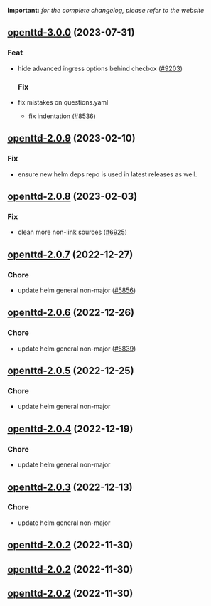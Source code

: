 **Important:**
*for the complete changelog, please refer to the website*









## [openttd-3.0.0](https://github.com/truecharts/charts/compare/openttd-2.0.9...openttd-3.0.0) (2023-07-31)

### Feat

- hide advanced ingress options behind checbox ([#9203](https://github.com/truecharts/charts/issues/9203))
  
  ### Fix

- fix mistakes on questions.yaml
  - fix indentation ([#8536](https://github.com/truecharts/charts/issues/8536))
  
  


## [openttd-2.0.9](https://github.com/truecharts/charts/compare/openttd-2.0.8...openttd-2.0.9) (2023-02-10)

### Fix

- ensure new helm deps repo is used in latest releases as well.
  
  


## [openttd-2.0.8](https://github.com/truecharts/charts/compare/openttd-2.0.7...openttd-2.0.8) (2023-02-03)

### Fix

-  clean more non-link sources ([#6925](https://github.com/truecharts/charts/issues/6925))
  
  


## [openttd-2.0.7](https://github.com/truecharts/charts/compare/openttd-2.0.6...openttd-2.0.7) (2022-12-27)

### Chore

- update helm general non-major ([#5856](https://github.com/truecharts/charts/issues/5856))
  
  


## [openttd-2.0.6](https://github.com/truecharts/charts/compare/openttd-2.0.5...openttd-2.0.6) (2022-12-26)

### Chore

- update helm general non-major ([#5839](https://github.com/truecharts/charts/issues/5839))
  
  


## [openttd-2.0.5](https://github.com/truecharts/charts/compare/openttd-2.0.4...openttd-2.0.5) (2022-12-25)

### Chore

- update helm general non-major
  
  


## [openttd-2.0.4](https://github.com/truecharts/charts/compare/openttd-2.0.3...openttd-2.0.4) (2022-12-19)

### Chore

- update helm general non-major
  
  


## [openttd-2.0.3](https://github.com/truecharts/charts/compare/openttd-2.0.2...openttd-2.0.3) (2022-12-13)

### Chore

- update helm general non-major
  
  


## [openttd-2.0.2](https://github.com/truecharts/charts/compare/openttd-2.0.1...openttd-2.0.2) (2022-11-30)




## [openttd-2.0.2](https://github.com/truecharts/charts/compare/openttd-2.0.1...openttd-2.0.2) (2022-11-30)




## [openttd-2.0.2](https://github.com/truecharts/charts/compare/openttd-2.0.1...openttd-2.0.2) (2022-11-30)
